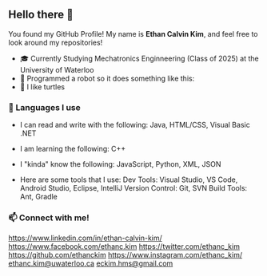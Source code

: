## Hello there 👋

You found my GitHub Profile! My name is <b>Ethan Calvin Kim</b>, and feel free to look around my repositories!

 - 🎓 Currently Studying Mechatronics Enginneering (Class of 2025) at the University of Waterloo
 - 🤖 Programmed a robot so it does something like this:
 - 🐢 I like turtles

### 💬 Languages I use

 - I can read and write with the following:
    Java, HTML/CSS, Visual Basic .NET 

 - I am learning the following:
    C++
    
 - I "kinda" know the following:
    JavaScript, Python, XML, JSON
    
 - Here are some tools that I use:
    Dev Tools: Visual Studio, VS Code, Android Studio, Eclipse, IntelliJ
    Version Control: Git, SVN
    Build Tools: Ant, Gradle
 

### 📫 Connect with me!

https://www.linkedin.com/in/ethan-calvin-kim/
https://www.facebook.com/ethanc.kim
https://twitter.com/ethanc_kim
https://github.com/ethanckim
https://www.instagram.com/ethanc_kim/
ethanc.kim@uwaterloo.ca
eckim.hms@gmail.com
